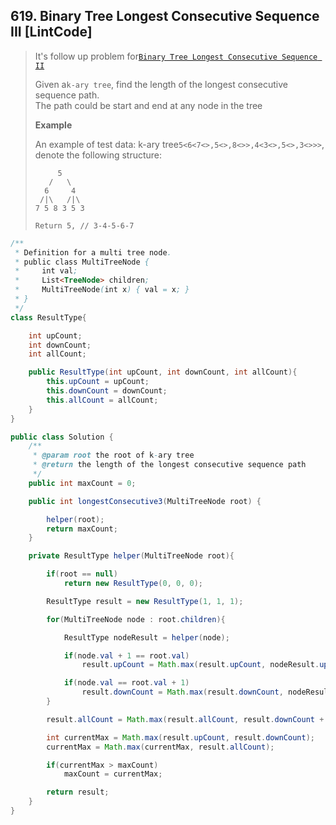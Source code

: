 ## 619. Binary Tree Longest Consecutive Sequence III \[LintCode\]

> It's follow up problem for[`Binary Tree Longest Consecutive Sequence II`](http://www.lintcode.com/en/problem/binary-tree-longest-consecutive-sequence-ii/)
>
> Given a`k-ary tree`, find the length of the longest consecutive sequence path.  
> The path could be start and end at any node in the tree
>
> **Example**
>
> An example of test data: k-ary tree`5<6<7<>,5<>,8<>>,4<3<>,5<>,3<>>>`, denote the following structure:
>
> ```
>      5
>    /   \
>   6     4
>  /|\   /|\
> 7 5 8 3 5 3
>
> Return 5, // 3-4-5-6-7
> ```

```java
/**
 * Definition for a multi tree node.
 * public class MultiTreeNode {
 *     int val;
 *     List<TreeNode> children;
 *     MultiTreeNode(int x) { val = x; }
 * }
 */
class ResultType{

    int upCount;
    int downCount;
    int allCount;

    public ResultType(int upCount, int downCount, int allCount){
        this.upCount = upCount;
        this.downCount = downCount;
        this.allCount = allCount;
    }
}

public class Solution {
    /**
     * @param root the root of k-ary tree
     * @return the length of the longest consecutive sequence path
     */
    public int maxCount = 0;

    public int longestConsecutive3(MultiTreeNode root) {

        helper(root);
        return maxCount;
    }

    private ResultType helper(MultiTreeNode root){

        if(root == null)
            return new ResultType(0, 0, 0);

        ResultType result = new ResultType(1, 1, 1);   

        for(MultiTreeNode node : root.children){

            ResultType nodeResult = helper(node);

            if(node.val + 1 == root.val)
                result.upCount = Math.max(result.upCount, nodeResult.upCount + 1);

            if(node.val == root.val + 1)
                result.downCount = Math.max(result.downCount, nodeResult.downCount + 1);
        }

        result.allCount = Math.max(result.allCount, result.downCount + result.upCount - 1);

        int currentMax = Math.max(result.upCount, result.downCount);
        currentMax = Math.max(currentMax, result.allCount);

        if(currentMax > maxCount)
            maxCount = currentMax;

        return result;
    }
}
```



